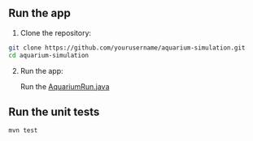## Run the app

1. Clone the repository:

```bash
git clone https://github.com/yourusername/aquarium-simulation.git
cd aquarium-simulation
```

2. Run the app:

   Run the [AquariumRun.java](src%2Fmain%2Fjava%2FAquariumRun.java)

## Run the unit tests

```bash
mvn test
```